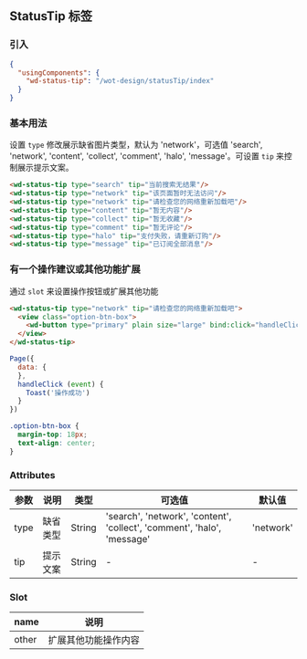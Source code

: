 ## StatusTip 标签

### 引入

```json
{
  "usingComponents": {
    "wd-status-tip": "/wot-design/statusTip/index"
  }
}
```

### 基本用法

设置 `type` 修改展示缺省图片类型，默认为 'network'，可选值 'search', 'network', 'content', 'collect', 'comment', 'halo', 'message'。可设置 `tip` 来控制展示提示文案。

```html
<wd-status-tip type="search" tip="当前搜索无结果"/>
<wd-status-tip type="network" tip="该页面暂时无法访问"/>
<wd-status-tip type="network" tip="请检查您的网络重新加载吧"/>
<wd-status-tip type="content" tip="暂无内容"/>
<wd-status-tip type="collect" tip="暂无收藏"/>
<wd-status-tip type="comment" tip="暂无评论"/>
<wd-status-tip type="halo" tip="支付失败，请重新订购"/>
<wd-status-tip type="message" tip="已订阅全部消息"/>
```

### 有一个操作建议或其他功能扩展

通过 `slot` 来设置操作按钮或扩展其他功能

```html
<wd-status-tip type="network" tip="请检查您的网络重新加载吧">
  <view class="option-btn-box">
    <wd-button type="primary" plain size="large" bind:click="handleClick" >操作文案</wd-button>
  </view>
</wd-status-tip>
```
```javascript
Page({
  data: {
  },
  handleClick (event) {
    Toast('操作成功')
  }
})
```
```css
.option-btn-box {
  margin-top: 18px;
  text-align: center;
}
```


### Attributes

| 参数      | 说明                                 | 类型      | 可选值       | 默认值   |
|---------- |------------------------------------ |---------- |------------- |-------- |
| type | 缺省类型 | String | 'search', 'network', 'content', 'collect', 'comment', 'halo', 'message' | 'network' |
| tip | 提示文案 | String | - | - |


### Slot

| name      | 说明       |
|------------- |----------- |
| other | 扩展其他功能操作内容 |